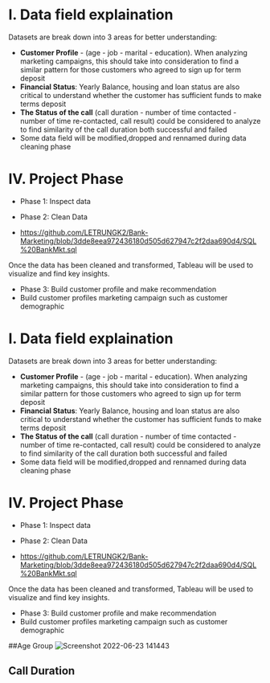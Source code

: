 # I. Data field explaination 
Datasets are break down into 3 areas for better understanding: 
-  **Customer Profile** - (age - job - marital - education). When analyzing marketing campaigns, this should take into consideration to find a similar pattern for those customers who agreed to sign up for term deposit
- **Financial Status**: Yearly Balance, housing and loan status are also critical to understand whether the customer has sufficient funds to make terms deposit
- **The Status of the call** (call duration - number of time contacted - number of time re-contacted, call result) could be considered to analyze to find similarity of the call duration both successful and failed  
- Some data field will be modified,dropped and rennamed during data cleaning phase

#  IV. Project Phase
- Phase 1: Inspect data
- Phase 2: Clean Data

- https://github.com/LETRUNGK2/Bank-Marketing/blob/3dde8eea972436180d505d627947c2f2daa690d4/SQL%20BankMkt.sql

Once the data has been cleaned and transformed, Tableau will be used to visualize and find key insights. 
- Phase 3: Build customer profile and make recommendation
- Build customer profiles marketing campaign such as customer demographic
      
# I. Data field explaination 
Datasets are break down into 3 areas for better understanding: 
-  **Customer Profile** - (age - job - marital - education). When analyzing marketing campaigns, this should take into consideration to find a similar pattern for those customers who agreed to sign up for term deposit
- **Financial Status**: Yearly Balance, housing and loan status are also critical to understand whether the customer has sufficient funds to make terms deposit
- **The Status of the call** (call duration - number of time contacted - number of time re-contacted, call result) could be considered to analyze to find similarity of the call duration both successful and failed  
- Some data field will be modified,dropped and rennamed during data cleaning phase

#  IV. Project Phase
- Phase 1: Inspect data
- Phase 2: Clean Data

- https://github.com/LETRUNGK2/Bank-Marketing/blob/3dde8eea972436180d505d627947c2f2daa690d4/SQL%20BankMkt.sql

Once the data has been cleaned and transformed, Tableau will be used to visualize and find key insights. 
- Phase 3: Build customer profile and make recommendation
- Build customer profiles marketing campaign such as customer demographic
 
##Age Group
![Screenshot 2022-06-23 141443](https://user-images.githubusercontent.com/96038598/175366985-df0c9b65-aeb9-423b-9fe1-f989fad9ce3e.png)

## Call Duration



     
